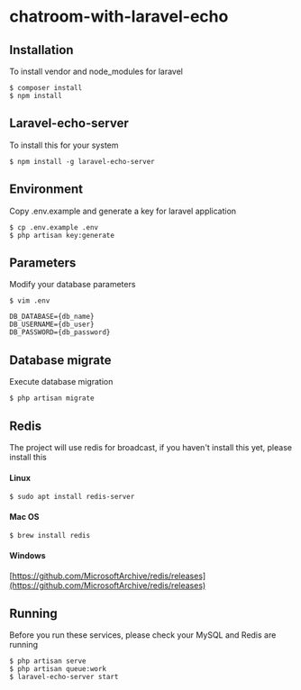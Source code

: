 # chatroom-with-laravel-echo

## Installation
To install vendor and node_modules for laravel
```
$ composer install
$ npm install
```

## Laravel-echo-server
To install this for your system
```
$ npm install -g laravel-echo-server
```

## Environment
Copy .env.example and generate a key for laravel application
```
$ cp .env.example .env
$ php artisan key:generate
```

## Parameters
Modify your database parameters
```
$ vim .env
```

```
DB_DATABASE={db_name}
DB_USERNAME={db_user}
DB_PASSWORD={db_password}
```

## Database migrate
Execute database migration
```
$ php artisan migrate
```

## Redis
The project will use redis for broadcast, if you haven't install this yet, please install this

#### Linux
```$ sudo apt install redis-server```

#### Mac OS 
```$ brew install redis```

#### Windows 
[https://github.com/MicrosoftArchive/redis/releases](https://github.com/MicrosoftArchive/redis/releases)




## Running
Before you run these services, please check your MySQL and Redis are running
```
$ php artisan serve
$ php artisan queue:work
$ laravel-echo-server start
```
